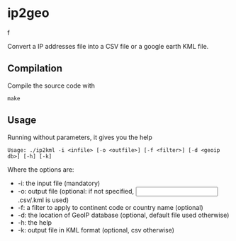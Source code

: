 ip2geo
======
f

Convert a IP addresses file into a CSV file or a google earth KML file.

Compilation
-----------
Compile the source code with

    make

Usage
-----

Running without parameters, it gives you the help


    Usage: ./ip2kml -i <infile> [-o <outfile>] [-f <filter>] [-d <geoip db>] [-h] [-k]


Where the options are:

  * -i: the input file (mandatory)
  * -o: output file (optional: if not specified, <input>.csv/.kml is used)
  * -f: a filter to apply to continent code or country name (optional)
  * -d: the location of GeoIP database (optional, default file used otherwise)
  * -h: the help
  * -k: output file in KML format (optional, csv otherwise)
